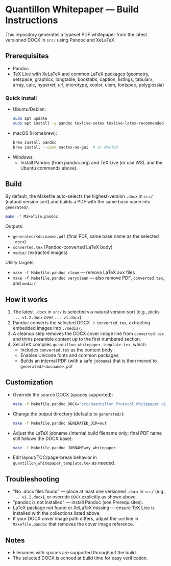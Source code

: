 # Quantillon Whitepaper — Build Instructions

This repository generates a typeset PDF whitepaper from the latest versioned DOCX in `src/` using Pandoc and XeLaTeX.

## Prerequisites
- Pandoc
- TeX Live with XeLaTeX and common LaTeX packages (geometry, setspace, graphicx, longtable, booktabs, caption, listings, tabularx, array, calc, hyperref, url, microtype, xcolor, ulem, fontspec, polyglossia)

### Quick install
- Ubuntu/Debian:
  ```bash
  sudo apt update
  sudo apt install -y pandoc texlive-xetex texlive-latex-recommended texlive-latex-extra texlive-fonts-recommended
  ```
- macOS (Homebrew):
  ```bash
  brew install pandoc
  brew install --cask mactex-no-gui  # or MacTeX
  ```
- Windows:
  - Install Pandoc (from pandoc.org) and TeX Live (or use WSL and the Ubuntu commands above).

## Build
By default, the Makefile auto-selects the highest-version `.docx` in `src/` (natural version sort) and builds a PDF with the same base name into `generated/`.

```bash
make -f Makefile.pandoc
```

Outputs:
- `generated/<docname>.pdf` (final PDF, same base name as the selected `.docx`)
- `converted.tex` (Pandoc-converted LaTeX body)
- `media/` (extracted images)

Utility targets:
- `make -f Makefile.pandoc clean` — remove LaTeX aux files
- `make -f Makefile.pandoc veryclean` — also remove PDF, `converted.tex`, and `media/`

## How it works
1. The latest `.docx` in `src/` is selected via natural version sort (e.g., picks `... v1.2.docx` over `... v1.docx`).
2. Pandoc converts the selected DOCX → `converted.tex`, extracting embedded images into `./media/`.
3. A cleanup step removes the DOCX cover image line from `converted.tex` and trims preamble content up to the first numbered section.
4. XeLaTeX compiles `quantillon_whitepaper_template.tex`, which:
   - Includes `converted.tex` as the content body
   - Enables Unicode fonts and common packages
   - Builds an internal PDF (with a safe `jobname`) that is then moved to `generated/<docname>.pdf`

## Customization
- Override the source DOCX (spaces supported):
  ```bash
  make -f Makefile.pandoc DOCX="src/Quantillon Protocol Whitepaper v1.2.docx"
  ```
- Change the output directory (defaults to `generated/`):
  ```bash
  make -f Makefile.pandoc GENERATED_DIR=out
  ```
- Adjust the LaTeX jobname (internal build filename only; final PDF name still follows the DOCX base):
  ```bash
  make -f Makefile.pandoc JOBNAME=my_whitepaper
  ```
- Edit layout/TOC/page-break behavior in `quantillon_whitepaper_template.tex` as needed.

## Troubleshooting
- "No .docx files found" — place at least one versioned `.docx` in `src/` (e.g., `... v1.2.docx`), or override `DOCX` explicitly as shown above.
- "pandoc is not installed" — install Pandoc (see Prerequisites).
- LaTeX package not found or XeLaTeX missing — ensure TeX Live is installed with the collections listed above.
- If your DOCX cover image path differs, adjust the `sed` line in `Makefile.pandoc` that removes the cover image reference.

## Notes
- Filenames with spaces are supported throughout the build.
- The selected DOCX is echoed at build time for easy verification. 